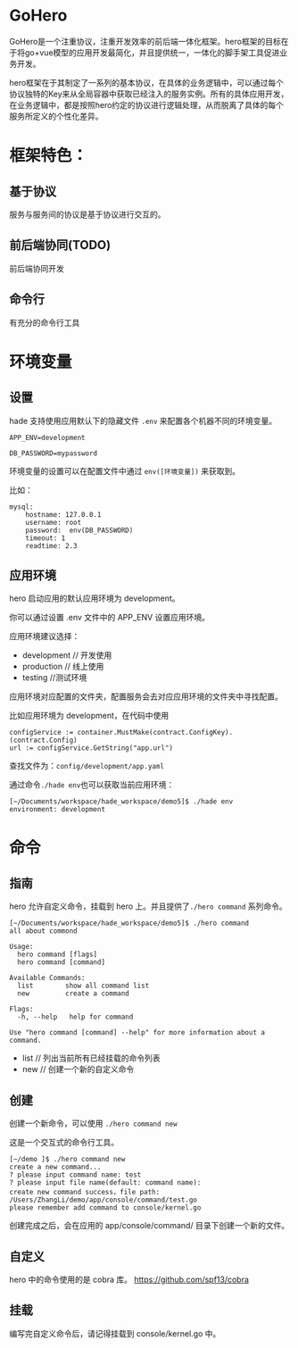 # GoHero
GoHero是一个注重协议，注重开发效率的前后端一体化框架。hero框架的目标在于将go+vue模型的应用开发最简化，并且提供统一，一体化的脚手架工具促进业务开发。

hero框架在于其制定了一系列的基本协议，在具体的业务逻辑中，可以通过每个协议独特的Key来从全局容器中获取已经注入的服务实例。所有的具体应用开发，在业务逻辑中，都是按照hero约定的协议进行逻辑处理，从而脱离了具体的每个服务所定义的个性化差异。

# 框架特色：

## 基于协议

服务与服务间的协议是基于协议进行交互的。

## 前后端协同(TODO)

前后端协同开发

## 命令行

有充分的命令行工具

# 环境变量

## 设置

hade 支持使用应用默认下的隐藏文件 `.env` 来配置各个机器不同的环境变量。

```
APP_ENV=development

DB_PASSWORD=mypassword
```

环境变量的设置可以在配置文件中通过 `env([环境变量])` 来获取到。

比如：

```
mysql:
    hostname: 127.0.0.1
    username: root
    password:  env(DB_PASSWORD)
    timeout: 1
    readtime: 2.3
```


## 应用环境

hero 启动应用的默认应用环境为 development。

你可以通过设置 .env 文件中的 APP_ENV 设置应用环境。

应用环境建议选择：
- development // 开发使用
- production // 线上使用
- testing //测试环境

应用环境对应配置的文件夹，配置服务会去对应应用环境的文件夹中寻找配置。

比如应用环境为 development，在代码中使用
```
configService := container.MustMake(contract.ConfigKey).(contract.Config)
url := configService.GetString("app.url")
```

查找文件为：`config/development/app.yaml`

通过命令`./hade env`也可以获取当前应用环境：

```
[~/Documents/workspace/hade_workspace/demo5]$ ./hade env
environment: development
```

# 命令

## 指南

hero 允许自定义命令，挂载到 hero 上。并且提供了`./hero command` 系列命令。

```
[~/Documents/workspace/hade_workspace/demo5]$ ./hero command
all about commond

Usage:
  hero command [flags]
  hero command [command]

Available Commands:
  list        show all command list
  new         create a command

Flags:
  -h, --help   help for command

Use "hero command [command] --help" for more information about a command.
```

- list  // 列出当前所有已经挂载的命令列表
- new   // 创建一个新的自定义命令

## 创建

创建一个新命令，可以使用 `./hero command new`

这是一个交互式的命令行工具。

```
[~/demo ]$ ./hero command new
create a new command...
? please input command name: test
? please input file name(default: command name):
create new command success，file path: /Users/ZhangLi/demo/app/console/command/test.go
please remember add command to console/kernel.go
```

创建完成之后，会在应用的 app/console/command/ 目录下创建一个新的文件。

## 自定义

hero 中的命令使用的是 cobra 库。 https://github.com/spf13/cobra

## 挂载

编写完自定义命令后，请记得挂载到 console/kernel.go 中。
